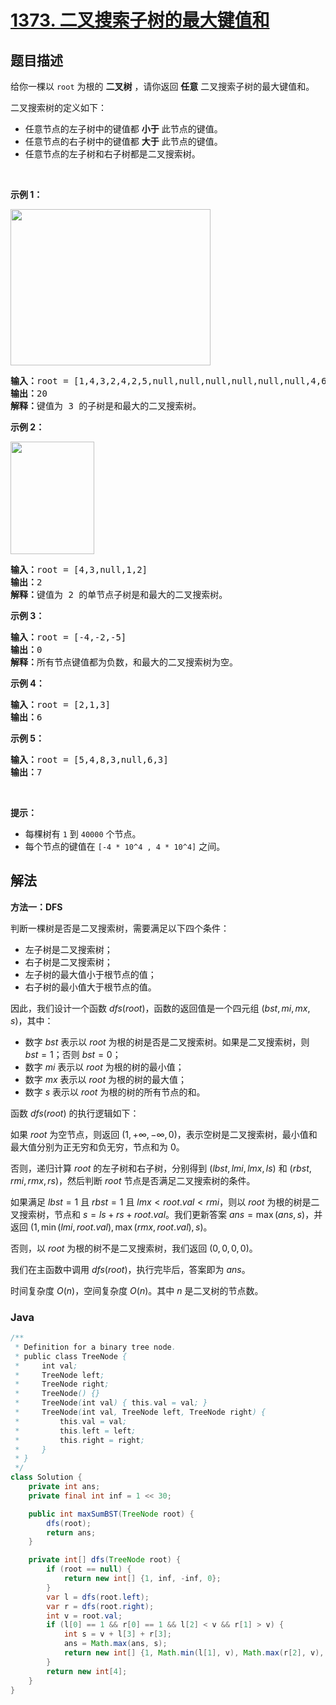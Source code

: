 # [1373. 二叉搜索子树的最大键值和](https://leetcode.cn/problems/maximum-sum-bst-in-binary-tree)

## 题目描述

<p>给你一棵以 <code>root</code> 为根的 <strong>二叉树</strong> ，请你返回 <strong>任意</strong> 二叉搜索子树的最大键值和。</p>

<p>二叉搜索树的定义如下：</p>

<ul>
	<li>任意节点的左子树中的键值都 <strong>小于</strong> 此节点的键值。</li>
	<li>任意节点的右子树中的键值都 <strong>大于</strong> 此节点的键值。</li>
	<li>任意节点的左子树和右子树都是二叉搜索树。</li>
</ul>

<p> </p>

<p><strong>示例 1：</strong></p>

<p><img alt="" src="https://fastly.jsdelivr.net/gh/doocs/leetcode@main/solution/1300-1399/1373.Maximum%20Sum%20BST%20in%20Binary%20Tree/images/sample_1_1709.png" style="height: 250px; width: 320px;" /></p>

<pre>
<strong>输入：</strong>root = [1,4,3,2,4,2,5,null,null,null,null,null,null,4,6]
<strong>输出：</strong>20
<strong>解释：</strong>键值为 3 的子树是和最大的二叉搜索树。
</pre>

<p><strong>示例 2：</strong></p>

<p><img alt="" src="https://fastly.jsdelivr.net/gh/doocs/leetcode@main/solution/1300-1399/1373.Maximum%20Sum%20BST%20in%20Binary%20Tree/images/sample_2_1709.png" style="height: 180px; width: 134px;" /></p>

<pre>
<strong>输入：</strong>root = [4,3,null,1,2]
<strong>输出：</strong>2
<strong>解释：</strong>键值为 2 的单节点子树是和最大的二叉搜索树。
</pre>

<p><strong>示例 3：</strong></p>

<pre>
<strong>输入：</strong>root = [-4,-2,-5]
<strong>输出：</strong>0
<strong>解释：</strong>所有节点键值都为负数，和最大的二叉搜索树为空。
</pre>

<p><strong>示例 4：</strong></p>

<pre>
<strong>输入：</strong>root = [2,1,3]
<strong>输出：</strong>6
</pre>

<p><strong>示例 5：</strong></p>

<pre>
<strong>输入：</strong>root = [5,4,8,3,null,6,3]
<strong>输出：</strong>7
</pre>

<p> </p>

<p><strong>提示：</strong></p>

<ul>
	<li>每棵树有 <code>1</code> 到 <code>40000</code> 个节点。</li>
	<li>每个节点的键值在 <code>[-4 * 10^4 , 4 * 10^4]</code> 之间。</li>
</ul>

## 解法

**方法一：DFS**

判断一棵树是否是二叉搜索树，需要满足以下四个条件：

-   左子树是二叉搜索树；
-   右子树是二叉搜索树；
-   左子树的最大值小于根节点的值；
-   右子树的最小值大于根节点的值。

因此，我们设计一个函数 $dfs(root)$，函数的返回值是一个四元组 $(bst, mi, mx, s)$，其中：

-   数字 $bst$ 表示以 $root$ 为根的树是否是二叉搜索树。如果是二叉搜索树，则 $bst = 1$；否则 $bst = 0$；
-   数字 $mi$ 表示以 $root$ 为根的树的最小值；
-   数字 $mx$ 表示以 $root$ 为根的树的最大值；
-   数字 $s$ 表示以 $root$ 为根的树的所有节点的和。

函数 $dfs(root)$ 的执行逻辑如下：

如果 $root$ 为空节点，则返回 $(1, +\infty, -\infty, 0)$，表示空树是二叉搜索树，最小值和最大值分别为正无穷和负无穷，节点和为 $0$。

否则，递归计算 $root$ 的左子树和右子树，分别得到 $(lbst, lmi, lmx, ls)$ 和 $(rbst, rmi, rmx, rs)$，然后判断 $root$ 节点是否满足二叉搜索树的条件。

如果满足 $lbst = 1$ 且 $rbst = 1$ 且 $lmx \lt root.val \lt rmi$，则以 $root$ 为根的树是二叉搜索树，节点和 $s= ls + rs + root.val$。我们更新答案 $ans = \max(ans, s)$，并返回 $(1, \min(lmi, root.val), \max(rmx, root.val), s)$。

否则，以 $root$ 为根的树不是二叉搜索树，我们返回 $(0, 0, 0, 0)$。

我们在主函数中调用 $dfs(root)$，执行完毕后，答案即为 $ans$。

时间复杂度 $O(n)$，空间复杂度 $O(n)$。其中 $n$ 是二叉树的节点数。

### **Java**

```java
/**
 * Definition for a binary tree node.
 * public class TreeNode {
 *     int val;
 *     TreeNode left;
 *     TreeNode right;
 *     TreeNode() {}
 *     TreeNode(int val) { this.val = val; }
 *     TreeNode(int val, TreeNode left, TreeNode right) {
 *         this.val = val;
 *         this.left = left;
 *         this.right = right;
 *     }
 * }
 */
class Solution {
    private int ans;
    private final int inf = 1 << 30;

    public int maxSumBST(TreeNode root) {
        dfs(root);
        return ans;
    }

    private int[] dfs(TreeNode root) {
        if (root == null) {
            return new int[] {1, inf, -inf, 0};
        }
        var l = dfs(root.left);
        var r = dfs(root.right);
        int v = root.val;
        if (l[0] == 1 && r[0] == 1 && l[2] < v && r[1] > v) {
            int s = v + l[3] + r[3];
            ans = Math.max(ans, s);
            return new int[] {1, Math.min(l[1], v), Math.max(r[2], v), s};
        }
        return new int[4];
    }
}
```
